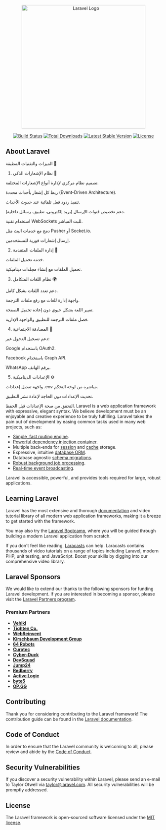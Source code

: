 <p align="center"><a href="https://laravel.com" target="_blank"><img src="https://raw.githubusercontent.com/laravel/art/master/logo-lockup/5%20SVG/2%20CMYK/1%20Full%20Color/laravel-logolockup-cmyk-red.svg" width="400" alt="Laravel Logo"></a></p>

<p align="center">
<a href="https://github.com/laravel/framework/actions"><img src="https://github.com/laravel/framework/workflows/tests/badge.svg" alt="Build Status"></a>
<a href="https://packagist.org/packages/laravel/framework"><img src="https://img.shields.io/packagist/dt/laravel/framework" alt="Total Downloads"></a>
<a href="https://packagist.org/packages/laravel/framework"><img src="https://img.shields.io/packagist/v/laravel/framework" alt="Latest Stable Version"></a>
<a href="https://packagist.org/packages/laravel/framework"><img src="https://img.shields.io/packagist/l/laravel/framework" alt="License"></a>
</p>

## About Laravel

الميزات والتقنيات المطبقة 🚀

1. نظام الإشعارات الذكي 🔔

تصميم نظام مركزي لإدارة أنواع الإشعارات المختلفة.

ربط كل إشعار بأحداث محددة (Event-Driven Architecture).

تنفيذ ردود فعل تلقائية عند حدوث الأحداث.

دعم تخصيص قنوات الإرسال (بريد إلكتروني، تطبيق، رسائل داخلية).

استخدام تقنية WebSockets للبث المباشر.

دمج مع خدمات البث مثل Pusher أو Socket.io.

إرسال إشعارات فورية للمستخدمين.

2. إدارة الملفات المتقدمة 📁

خدمة تحميل الملفات.

تحميل الملفات مع إنشاء مجلدات ديناميكية.

3. نظام اللغات المتكامل 🌍

دعم تعدد اللغات بشكل كامل.

واجهة إدارة للغات مع رفع ملفات الترجمة.

تغيير اللغة بشكل حيوي دون إعادة تحميل الصفحة.

فصل ملفات الترجمة للتطبيق والواجهة الإدارية.

4. المصادقة الاجتماعية 🔑

دعم تسجيل الدخول عبر:

Google باستخدام OAuth2.

Facebook باستخدام Graph API.

WhatsApp برقم الهاتف.

5. الإعدادات الديناميكية ⚙️

واجهة تعديل إعدادات .env مباشرة من لوحة التحكم.

تحديث الإعدادات دون الحاجة لإعادة نشر التطبيق.

التحقق من صحة الإعدادات قبل الحفظ.
Laravel is a web application framework with expressive, elegant syntax. We believe development must be an enjoyable and creative experience to be truly fulfilling. Laravel takes the pain out of development by easing common tasks used in many web projects, such as:

- [Simple, fast routing engine](https://laravel.com/docs/routing).
- [Powerful dependency injection container](https://laravel.com/docs/container).
- Multiple back-ends for [session](https://laravel.com/docs/session) and [cache](https://laravel.com/docs/cache) storage.
- Expressive, intuitive [database ORM](https://laravel.com/docs/eloquent).
- Database agnostic [schema migrations](https://laravel.com/docs/migrations).
- [Robust background job processing](https://laravel.com/docs/queues).
- [Real-time event broadcasting](https://laravel.com/docs/broadcasting).

Laravel is accessible, powerful, and provides tools required for large, robust applications.

## Learning Laravel

Laravel has the most extensive and thorough [documentation](https://laravel.com/docs) and video tutorial library of all modern web application frameworks, making it a breeze to get started with the framework.

You may also try the [Laravel Bootcamp](https://bootcamp.laravel.com), where you will be guided through building a modern Laravel application from scratch.

If you don't feel like reading, [Laracasts](https://laracasts.com) can help. Laracasts contains thousands of video tutorials on a range of topics including Laravel, modern PHP, unit testing, and JavaScript. Boost your skills by digging into our comprehensive video library.

## Laravel Sponsors

We would like to extend our thanks to the following sponsors for funding Laravel development. If you are interested in becoming a sponsor, please visit the [Laravel Partners program](https://partners.laravel.com).

### Premium Partners

- **[Vehikl](https://vehikl.com/)**
- **[Tighten Co.](https://tighten.co)**
- **[WebReinvent](https://webreinvent.com/)**
- **[Kirschbaum Development Group](https://kirschbaumdevelopment.com)**
- **[64 Robots](https://64robots.com)**
- **[Curotec](https://www.curotec.com/services/technologies/laravel/)**
- **[Cyber-Duck](https://cyber-duck.co.uk)**
- **[DevSquad](https://devsquad.com/hire-laravel-developers)**
- **[Jump24](https://jump24.co.uk)**
- **[Redberry](https://redberry.international/laravel/)**
- **[Active Logic](https://activelogic.com)**
- **[byte5](https://byte5.de)**
- **[OP.GG](https://op.gg)**

## Contributing

Thank you for considering contributing to the Laravel framework! The contribution guide can be found in the [Laravel documentation](https://laravel.com/docs/contributions).

## Code of Conduct

In order to ensure that the Laravel community is welcoming to all, please review and abide by the [Code of Conduct](https://laravel.com/docs/contributions#code-of-conduct).

## Security Vulnerabilities

If you discover a security vulnerability within Laravel, please send an e-mail to Taylor Otwell via [taylor@laravel.com](mailto:taylor@laravel.com). All security vulnerabilities will be promptly addressed.

## License

The Laravel framework is open-sourced software licensed under the [MIT license](https://opensource.org/licenses/MIT).
